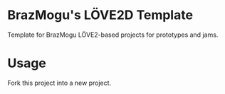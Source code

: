 # BrazMogu's LÖVE2D Template

Template for BrazMogu LÖVE2-based projects for prototypes and jams.

# Usage

Fork this project into a new project.

